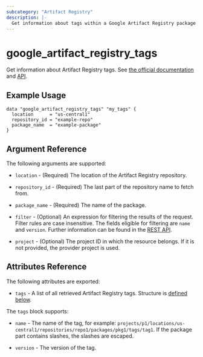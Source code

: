 ```yaml
---
subcategory: "Artifact Registry"
description: |-
  Get information about tags within a Google Artifact Registry package.
---
```


# google_artifact_registry_tags

Get information about Artifact Registry tags.
See [the official documentation](https://cloud.google.com/artifact-registry/docs/overview)
and [API](https://cloud.google.com/artifact-registry/docs/reference/rest/v1/projects.locations.repositories.packages.tags/list).

## Example Usage

```hcl
data "google_artifact_registry_tags" "my_tags" {
  location      = "us-central1"
  repository_id = "example-repo"
  package_name  = "example-package"
}
```

## Argument Reference

The following arguments are supported:

* `location` - (Required) The location of the Artifact Registry repository.

* `repository_id` - (Required) The last part of the repository name to fetch from.

* `package_name` - (Required) The name of the package.

* `filter` - (Optional) An expression for filtering the results of the request. Filter rules are case insensitive. The fields eligible for filtering are `name` and `version`. Further information can be found in the [REST API](https://cloud.google.com/artifact-registry/docs/reference/rest/v1/projects.locations.repositories.packages.tags/list#query-parameters).

* `project` - (Optional) The project ID in which the resource belongs. If it is not provided, the provider project is used.

## Attributes Reference

The following attributes are exported:

* `tags` - A list of all retrieved Artifact Registry tags. Structure is [defined below](#nested_tags).

<a name="nested_tags"></a>The `tags` block supports:

* `name` - The name of the tag, for example: `projects/p1/locations/us-central1/repositories/repo1/packages/pkg1/tags/tag1`. If the package part contains slashes, the slashes are escaped.

* `version` - The version of the tag.

